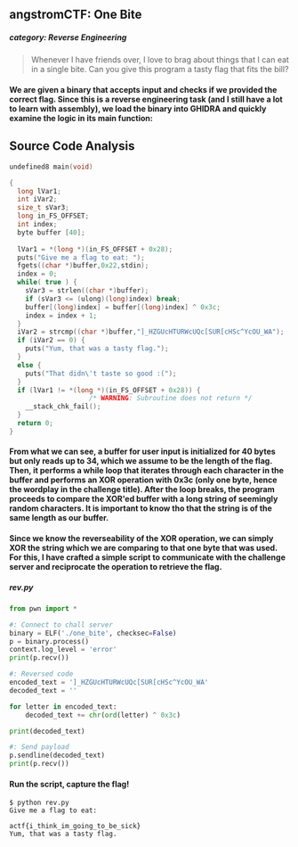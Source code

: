 ## angstromCTF: One Bite
##### category: Reverse Engineering
> Whenever I have friends over, I love to brag about things that I can eat in a single bite. Can you give this program a tasty flag that fits the bill?

#### We are given a binary that accepts input and checks if we provided the correct flag. Since this is a reverse engineering task (and I still have a lot to learn with assembly), we load the binary into GHIDRA and quickly examine the logic in its main function:

## Source Code Analysis
```c
undefined8 main(void)

{
  long lVar1;
  int iVar2;
  size_t sVar3;
  long in_FS_OFFSET;
  int index;
  byte buffer [40];
  
  lVar1 = *(long *)(in_FS_OFFSET + 0x28);
  puts("Give me a flag to eat: ");
  fgets((char *)buffer,0x22,stdin);
  index = 0;
  while( true ) {
    sVar3 = strlen((char *)buffer);
    if (sVar3 <= (ulong)(long)index) break;
    buffer[(long)index] = buffer[(long)index] ^ 0x3c;
    index = index + 1;
  }
  iVar2 = strcmp((char *)buffer,"]_HZGUcHTURWcUQc[SUR[cHSc^YcOU_WA");
  if (iVar2 == 0) {
    puts("Yum, that was a tasty flag.");
  }
  else {
    puts("That didn\'t taste so good :(");
  }
  if (lVar1 != *(long *)(in_FS_OFFSET + 0x28)) {
                    /* WARNING: Subroutine does not return */
    __stack_chk_fail();
  }
  return 0;
}
```
#### From what we can see, a buffer for user input is initialized for 40 bytes but only reads up to 34, which we assume to be the length of the flag. Then, it performs a while loop that iterates through each character in the buffer and performs an XOR operation with 0x3c (only one byte, hence the wordplay in the challenge title). After the loop breaks, the program proceeds to compare the XOR'ed buffer with a long string of seemingly random characters. It is important to know tho that the string is of the same length as our buffer. 
#### Since we know the reverseability of the XOR operation, we can simply XOR the string which we are comparing to that one byte that was used. For this, I have crafted a simple script to communicate with the challenge server and reciprocate the operation to retrieve the flag.
##### rev.py
```python
from pwn import *

#: Connect to chall server
binary = ELF('./one_bite', checksec=False)
p = binary.process()
context.log_level = 'error'
print(p.recv())

#: Reversed code
encoded_text = ']_HZGUcHTURWcUQc[SUR[cHSc^YcOU_WA'
decoded_text = ''

for letter in encoded_text:
	decoded_text += chr(ord(letter) ^ 0x3c)

print(decoded_text)

#: Send payload
p.sendline(decoded_text)
print(p.recv())
```
#### Run the script, capture the flag! 
```
$ python rev.py
Give me a flag to eat: 

actf{i_think_im_going_to_be_sick}
Yum, that was a tasty flag.
```
